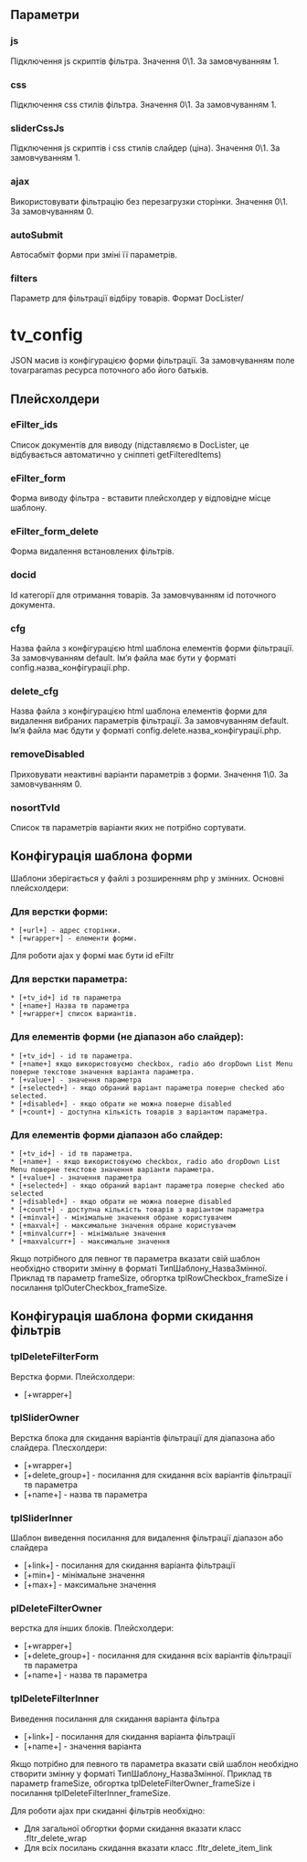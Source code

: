 ## Параметри

### js
Підключення js скриптів фільтра. Значення 0\1. За замовчуванням 1.
### css
Підключення css стилів фільтра. Значення 0\1. За замовчуванням 1.
### sliderCssJs
Підключення js скриптів і css стилів слайдер (ціна). Значення 0\1. За замовчуванням 1.
### ajax
Використовувати фільтрацію без перезагрузки сторінки. Значення 0\1. За замовчуванням 0.
### autoSubmit
Автосабміт форми при зміні її параметрів. 

### filters
Параметр для фільтрації відбіру товарів. Формат DocLister/

# tv_config
JSON масив із конфігурацією форми фільтрації. За замовчуванням поле tovarparamas ресурса поточного або його батьків.

## Плейсхолдери

### eFilter_ids
Список документів для виводу (підставляємо в DocLister, це відбувається автоматично у сніппеті getFilteredItems)
### eFilter_form
Форма виводу фільтра - вставити плейсхолдер у відповідне місце шаблону.
### eFilter_form_delete
Форма видалення встановлених фільтрів.
### docid
Id категорії для отримання товарів. За замовчуванням id поточного документа.
### cfg
Назва файла з конфігурацією html шаблона елементів форми фільтрації. За замовчуванням default. Ім’я файла має бути у форматі config.назва_конфігурації.php.

### delete_cfg
Назва файла з конфігурацією html шаблона елементів форми для видалення вибраних параметрів фільтрації. За замовчуванням default. Ім’я файла має бдути у форматі config.delete.назва_конфігурації.php.

### removeDisabled
Приховувати неактивні варіанти параметрів з форми. Значення 1\0. За замовчуванням 0.

### nosortTvId
Список тв параметрів варіанти яких не потрібно сортувати.

## Конфігурація шаблона форми
Шаблони зберігається у файлі з розширенням php у змінних. 
Основні плейсхолдери:
### Для верстки форми:
    * [+url+] - адрес сторінки.
    * [+wrapper+] - елементи форми.
Для роботи ajax у формі має бути id eFiltr


### Для верстки параметра:
    * [+tv_id+] id тв параметра
    * [+name+] Назва тв параметра
    * [+wrapper+] список вариантів.

### Для елементів форми (не діапазон або слайдер):
    * [+tv_id+] - id тв параметра.
    * [+name+] якщо використовуємо checkbox, radio або dropDown List Menu поверне текстове значення варіанта параметра.
    * [+value+] - значення параметра
    * [+selected+] - якщо обраний варіант параметра поверне checked або selected.
    * [+disabled+] - якщо обрати не можна поверне disabled
    * [+count+] - доступна кількість товарів з варіантом параметра.

### Для елементів форми діапазон або слайдер:
    * [+tv_id+] - id тв параметра.
    * [+name+] - якщо використовуємо checkbox, radio або dropDown List Menu поверне текстове значення варіанти параметра.
    * [+value+] - значення параметра
    * [+selected+] - якщо обраний варіант параметра поверне checked або selected
    * [+disabled+] - якщо обрати не можна поверне disabled
    * [+count+] - доступна кількість товарів з варіантом параметра
    * [+minval+] - мінімальне значення обране користувачем
    * [+maxval+] - максимальне значення обране користувачем
    * [+minvalcurr+] - мінімальне значення
    * [+maxvalcurr+] - максимальне значення

Якщо потрібного для певног тв параметра вказати свій шаблон необхідно створити змінну в форматі ТипШаблону_НазваЗмінної. 
Приклад тв параметр frameSize, обгортка tplRowCheckbox_frameSize і посилання tplOuterCheckbox_frameSize.


## Конфігурація шаблона форми скидання фільтрів
### tplDeleteFilterForm
Верстка форми.
Плейсхолдери:
* [+wrapper+]
### tplSliderOwner
Верстка блока для скидання варіантів фільтрації для діапазона або слайдера. 
Плесхолдери:
* [+wrapper+]
* [+delete_group+] - посилання для скидання всіх варіантів фільтрації тв параметра
* [+name+] - назва тв параметра
### tplSliderInner
Шаблон виведення посилання для видалення фільтрації діапазон або слайдера
* [+link+] - посилання для скидання варіанта фільтрації
* [+min+] - мінімальне значення
* [+max+] - максимальне значення

### plDeleteFilterOwner
верстка для інших блоків.
Плейсхолдери:
* [+wrapper+]
* [+delete_group+] - посилання для скидання всіх варіантів фільтрації тв параметра 
* [+name+] - назва тв параметра

### tplDeleteFilterInner
Виведення посилання для скидання варіанта фільтра
* [+link+] - посилання для скидання варіанта фільтрації
* [+name+] - значення варіанта

Якщо потрібно для певного тв параметра вказати свій шаблон необхідно створити змінну у форматі ТипШаблону_НазваЗмінної. 
Приклад тв параметр frameSize, обгортка tplDeleteFilterOwner_frameSize і посилання tplDeleteFilterInner_frameSize.

Для роботи ajax при скиданні фільтрів необхідно:
* Для загальної обгортки форми скидання вказати класс .fltr_delete_wrap
* Для всіх посилань скидання вказати класс .fltr_delete_item_link
